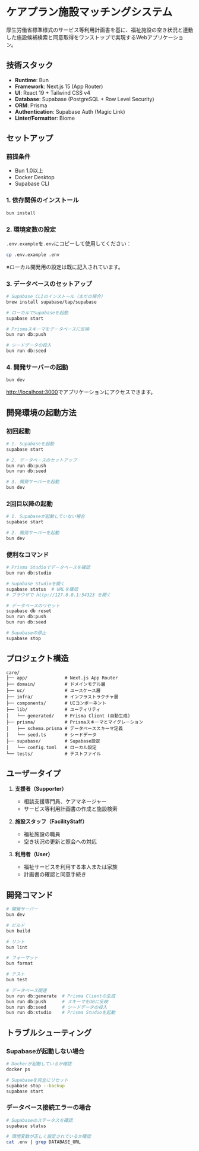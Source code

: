 # ケアプラン施設マッチングシステム

厚生労働省標準様式のサービス等利用計画書を基に、福祉施設の空き状況と連動した施設候補検索と同意取得をワンストップで実現するWebアプリケーション。

## 技術スタック

- **Runtime**: Bun
- **Framework**: Next.js 15 (App Router)
- **UI**: React 19 + Tailwind CSS v4
- **Database**: Supabase (PostgreSQL + Row Level Security)
- **ORM**: Prisma
- **Authentication**: Supabase Auth (Magic Link)
- **Linter/Formatter**: Biome

## セットアップ

### 前提条件

- Bun 1.0以上
- Docker Desktop
- Supabase CLI

### 1. 依存関係のインストール

```bash
bun install
```

### 2. 環境変数の設定

`.env.example`を`.env`にコピーして使用してください：

```bash
cp .env.example .env
```

※ローカル開発用の設定は既に記入されています。

### 3. データベースのセットアップ

```bash
# Supabase CLIのインストール（まだの場合）
brew install supabase/tap/supabase

# ローカルでSupabaseを起動
supabase start

# Prismaスキーマをデータベースに反映
bun run db:push

# シードデータの投入
bun run db:seed
```

### 4. 開発サーバーの起動

```bash
bun dev
```

[http://localhost:3000](http://localhost:3000)でアプリケーションにアクセスできます。

## 開発環境の起動方法

### 初回起動

```bash
# 1. Supabaseを起動
supabase start

# 2. データベースのセットアップ
bun run db:push
bun run db:seed

# 3. 開発サーバーを起動
bun dev
```

### 2回目以降の起動

```bash
# 1. Supabaseが起動していない場合
supabase start

# 2. 開発サーバーを起動
bun dev
```

### 便利なコマンド

```bash
# Prisma Studioでデータベースを確認
bun run db:studio

# Supabase Studioを開く
supabase status  # URLを確認
# ブラウザで http://127.0.0.1:54323 を開く

# データベースのリセット
supabase db reset
bun run db:push
bun run db:seed

# Supabaseの停止
supabase stop
```

## プロジェクト構造

```
care/
├── app/              # Next.js App Router
├── domain/           # ドメインモデル層
├── uc/               # ユースケース層
├── infra/            # インフラストラクチャ層
├── components/       # UIコンポーネント
├── lib/              # ユーティリティ
│   └── generated/    # Prisma Client (自動生成)
├── prisma/           # Prismaスキーマとマイグレーション
│   ├── schema.prisma # データベーススキーマ定義
│   └── seed.ts       # シードデータ
├── supabase/         # Supabase設定
│   └── config.toml   # ローカル設定
└── tests/            # テストファイル
```

## ユーザータイプ

1. **支援者（Supporter）**
   - 相談支援専門員、ケアマネージャー
   - サービス等利用計画書の作成と施設検索

2. **施設スタッフ（FacilityStaff）**
   - 福祉施設の職員
   - 空き状況の更新と照会への対応

3. **利用者（User）**
   - 福祉サービスを利用する本人または家族
   - 計画書の確認と同意手続き

## 開発コマンド

```bash
# 開発サーバー
bun dev

# ビルド
bun build

# リント
bun lint

# フォーマット
bun format

# テスト
bun test

# データベース関連
bun run db:generate  # Prisma Clientの生成
bun run db:push      # スキーマをDBに反映
bun run db:seed      # シードデータの投入
bun run db:studio    # Prisma Studioを起動
```

## トラブルシューティング

### Supabaseが起動しない場合

```bash
# Dockerが起動しているか確認
docker ps

# Supabaseを完全にリセット
supabase stop --backup
supabase start
```

### データベース接続エラーの場合

```bash
# Supabaseのステータスを確認
supabase status

# 環境変数が正しく設定されているか確認
cat .env | grep DATABASE_URL
```
